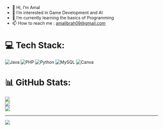 - 👋 Hi, I’m Amal <br>
- 👀 I’m interested in Game Development and AI<br>
- 🌱 I’m currently learning the basics of Programming<br>
- 📫 How to reach me : amalibrah09@gmail.com<br>


# 💻 Tech Stack:
![Java](https://img.shields.io/badge/java-%23ED8B00.svg?style=for-the-badge&logo=openjdk&logoColor=white) ![PHP](https://img.shields.io/badge/php-%23777BB4.svg?style=for-the-badge&logo=php&logoColor=white) ![Python](https://img.shields.io/badge/python-3670A0?style=for-the-badge&logo=python&logoColor=ffdd54) ![MySQL](https://img.shields.io/badge/mysql-4479A1.svg?style=for-the-badge&logo=mysql&logoColor=white) ![Canva](https://img.shields.io/badge/Canva-%2300C4CC.svg?style=for-the-badge&logo=Canva&logoColor=white)
# 📊 GitHub Stats:
![](https://github-readme-stats.vercel.app/api?username=AmalIbrahimAbdelmanan&theme=merko&hide_border=false&include_all_commits=false&count_private=false)<br/>
![](https://nirzak-streak-stats.vercel.app/?user=AmalIbrahimAbdelmanan&theme=merko&hide_border=false)<br/>
![](https://github-readme-stats.vercel.app/api/top-langs/?username=AmalIbrahimAbdelmanan&theme=merko&hide_border=false&include_all_commits=false&count_private=false&layout=compact)

---
[![](https://visitcount.itsvg.in/api?id=AmalIbrahimAbdelmanan&icon=0&color=0)](https://visitcount.itsvg.in)

<!-- Proudly created with GPRM ( https://gprm.itsvg.in ) -->
